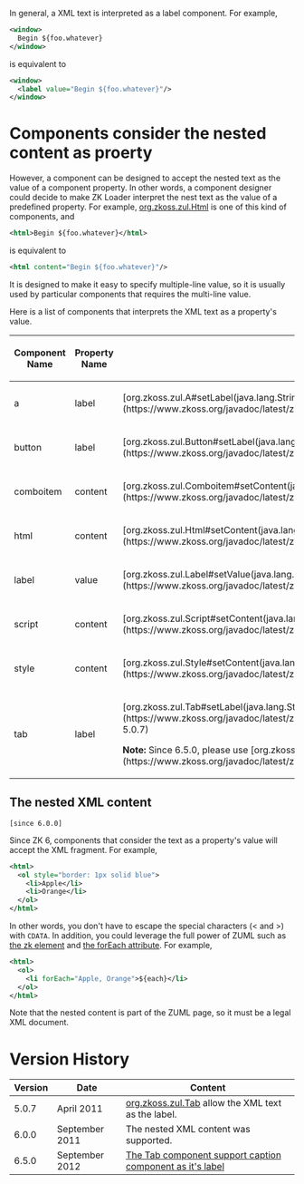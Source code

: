In general, a XML text is interpreted as a label component. For example,

```xml
<window>
  Begin ${foo.whatever}
</window>
```

is equivalent to

```xml
<window>
  <label value="Begin ${foo.whatever}"/>
</window>
```

# Components consider the nested content as proerty

However, a component can be designed to accept the nested text as the
value of a component property. In other words, a component designer
could decide to make ZK Loader interpret the nest text as the value of a
predefined property. For example, [org.zkoss.zul.Html](https://www.zkoss.org/javadoc/latest/zk/org/zkoss/zul/Html.html)
is one of this kind of components, and

```xml
<html>Begin ${foo.whatever}</html>
```

is equivalent to

```xml
<html content="Begin ${foo.whatever}"/>
```

It is designed to make it easy to specify multiple-line value, so it is
usually used by particular components that requires the multi-line
value.

Here is a list of components that interprets the XML text as a
property's value.

<table>
<thead>
<tr class="header">
<th><p>Component Name</p></th>
<th><p>Property Name</p></th>
<th><p>Method</p></th>
</tr>
</thead>
<tbody>
<tr class="odd">
<td><p>a</p></td>
<td><p>label</p></td>
<td><p>[org.zkoss.zul.A#setLabel(java.lang.String)](https://www.zkoss.org/javadoc/latest/zk/org/zkoss/zul/A.html#setLabel(java.lang.String))</p></td>
</tr>
<tr class="even">
<td><p>button</p></td>
<td><p>label</p></td>
<td><p>[org.zkoss.zul.Button#setLabel(java.lang.String)](https://www.zkoss.org/javadoc/latest/zk/org/zkoss/zul/Button.html#setLabel(java.lang.String))</p></td>
</tr>
<tr class="odd">
<td><p>comboitem</p></td>
<td><p>content</p></td>
<td><p>[org.zkoss.zul.Comboitem#setContent(java.lang.String)](https://www.zkoss.org/javadoc/latest/zk/org/zkoss/zul/Comboitem.html#setContent(java.lang.String))</p></td>
</tr>
<tr class="even">
<td><p>html</p></td>
<td><p>content</p></td>
<td><p>[org.zkoss.zul.Html#setContent(java.lang.String)](https://www.zkoss.org/javadoc/latest/zk/org/zkoss/zul/Html.html#setContent(java.lang.String))</p></td>
</tr>
<tr class="odd">
<td><p>label</p></td>
<td><p>value</p></td>
<td><p>[org.zkoss.zul.Label#setValue(java.lang.String)](https://www.zkoss.org/javadoc/latest/zk/org/zkoss/zul/Label.html#setValue(java.lang.String))</p></td>
</tr>
<tr class="even">
<td><p>script</p></td>
<td><p>content</p></td>
<td><p>[org.zkoss.zul.Script#setContent(java.lang.String)](https://www.zkoss.org/javadoc/latest/zk/org/zkoss/zul/Script.html#setContent(java.lang.String))</p></td>
</tr>
<tr class="odd">
<td><p>style</p></td>
<td><p>content</p></td>
<td><p>[org.zkoss.zul.Style#setContent(java.lang.String)](https://www.zkoss.org/javadoc/latest/zk/org/zkoss/zul/Style.html#setContent(java.lang.String))</p></td>
</tr>
<tr class="even">
<td><p>tab</p></td>
<td><p>label</p></td>
<td><p>[org.zkoss.zul.Tab#setLabel(java.lang.String)](https://www.zkoss.org/javadoc/latest/zk/org/zkoss/zul/Tab.html#setLabel(java.lang.String))
(since 5.0.7)</p>
<p><strong>Note:</strong> Since 6.5.0, please use
[org.zkoss.zul.Tab#setLabel(java.lang.String)](https://www.zkoss.org/javadoc/latest/zk/org/zkoss/zul/Tab.html#setLabel(java.lang.String))
instead</p></td>
</tr>
</tbody>
</table>

## The nested XML content

`[since 6.0.0]`

Since ZK 6, components that consider the text as a property's value will
accept the XML fragment. For example,

```xml
<html>
  <ol style="border: 1px solid blue">
    <li>Apple</li>
    <li>Orange</li>
  </ol>
</html>
```

In other words, you don't have to escape the special characters (\< and
\>) with `CDATA`. In addition, you could leverage the full power of ZUML
such as [the zk element](/zuml_ref/zk) and
[the forEach attribute](/zuml_ref/foreach). For
example,

```xml
<html>
  <ol>
    <li forEach="Apple, Orange">${each}</li>
  </ol>
</html>
```

Note that the nested content is part of the ZUML page, so it must be a
legal XML document.

# Version History

| Version | Date           | Content                                                                                             |
|---------|----------------|-----------------------------------------------------------------------------------------------------|
| 5.0.7   | April 2011     | [org.zkoss.zul.Tab](https://www.zkoss.org/javadoc/latest/zk/org/zkoss/zul/Tab.html) allow the XML text as the label.                               |
| 6.0.0   | September 2011 | The nested XML content was supported.                                                               |
| 6.5.0   | September 2012 | [The Tab component support caption component as it's label](http://tracker.zkoss.org/browse/ZK-970) |
